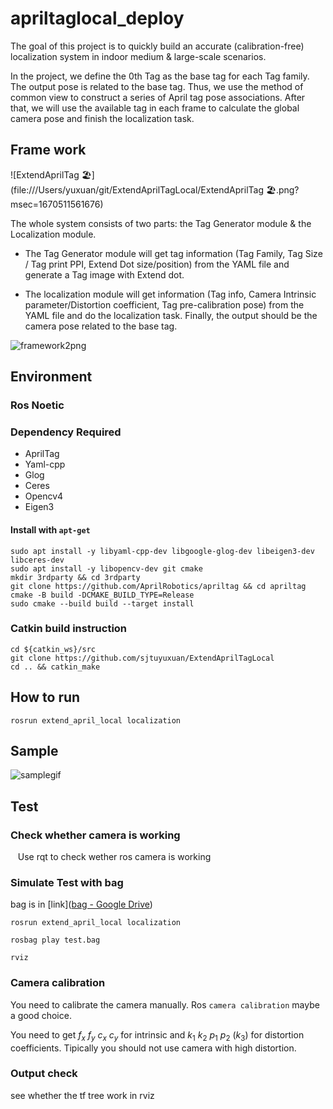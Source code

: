 # apriltaglocal\_deploy

The goal of this project is to quickly build an accurate (calibration-free) localization system in indoor medium & large-scale scenarios.

In the project, we define the 0th Tag as the base tag for each Tag family. The output pose is related to the base tag. Thus, we use the method of common view to construct a series of April tag pose associations. After that, we will use the available tag in each frame to calculate the global camera pose and finish the localization task.

## Frame work

![ExtendAprilTag 🏖](file:///Users/yuxuan/git/ExtendAprilTagLocal/ExtendAprilTag 🏖.png?msec=1670511561676)

The whole system consists of two parts: the Tag Generator module & the Localization module.

- The Tag Generator module will get tag information (Tag Family, Tag Size / Tag print PPI, Extend Dot size/position) from the YAML file and generate a Tag image with Extend dot.
  
- The localization module will get information (Tag info, Camera Intrinsic parameter/Distortion coefficient, Tag pre-calibration pose) from the YAML file and do the localization task. Finally, the output should be the camera pose related to the base tag.
  

![framework2png](file:///Users/yuxuan/git/ExtendAprilTagLocal/framework_2.png?msec=1670511561686)

## Environment

### Ros Noetic

### Dependency Required

- AprilTag
- Yaml-cpp
- Glog
- Ceres
- Opencv4
- Eigen3

#### Install with `apt-get`

```shell
sudo apt install -y libyaml-cpp-dev libgoogle-glog-dev libeigen3-dev libceres-dev
sudo apt install -y libopencv-dev git cmake
mkdir 3rdparty && cd 3rdparty
git clone https://github.com/AprilRobotics/apriltag && cd apriltag
cmake -B build -DCMAKE_BUILD_TYPE=Release
sudo cmake --build build --target install
```

### Catkin build instruction

```shell
cd ${catkin_ws}/src
git clone https://github.com/sjtuyuxuan/ExtendAprilTagLocal
cd .. && catkin_make
```

##

## How to run

`rosrun extend_april_local localization`

## Sample

![samplegif](file:///Users/yuxuan/git/ExtendAprilTagLocal/sample.gif?msec=1670511561848)

## Test

### Check whether camera is working

   Use rqt to check wether ros camera is working

### Simulate Test with bag

bag is in [link]([bag - Google Drive](https://drive.google.com/drive/folders/1Xrv_PtHaB-Tt48jMuk3dzoAkk-koU0hy))

```shell
rosrun extend_april_local localization
```

```shell
rosbag play test.bag
```

```shell
rviz
```

### Camera calibration

You need to calibrate the camera manually. Ros `camera calibration` maybe a good choice.

You need to get $f_x$ $f_y$ $c_x$ $c_y$ for intrinsic and $k_1$ $k_2$ $p_1$ $p_2$ $(k_3)$ for distortion coefficients. Tipically you should not use camera with high distortion.

### Output check

see whether the tf tree work in rviz
